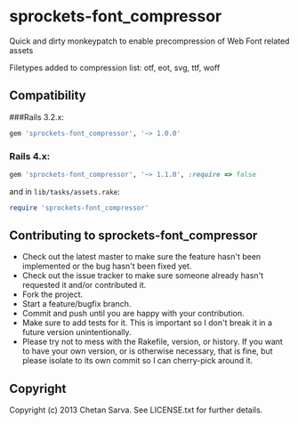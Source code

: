 # sprockets-font_compressor

Quick and dirty monkeypatch to enable precompression of Web Font related assets

Filetypes added to compression list:
  otf, eot, svg, ttf, woff

## Compatibility

###Rails 3.2.x:

```ruby
gem 'sprockets-font_compressor', '~> 1.0.0'
```

### Rails 4.x:

```ruby
gem 'sprockets-font_compressor', '~> 1.1.0', :require => false
```

and in ``lib/tasks/assets.rake``:

```ruby
require 'sprockets-font_compressor'
```


## Contributing to sprockets-font_compressor

* Check out the latest master to make sure the feature hasn't been implemented or the bug hasn't been fixed yet.
* Check out the issue tracker to make sure someone already hasn't requested it and/or contributed it.
* Fork the project.
* Start a feature/bugfix branch.
* Commit and push until you are happy with your contribution.
* Make sure to add tests for it. This is important so I don't break it in a future version unintentionally.
* Please try not to mess with the Rakefile, version, or history. If you want to have your own version, or is otherwise necessary, that is fine, but please isolate to its own commit so I can cherry-pick around it.

## Copyright

Copyright (c) 2013 Chetan Sarva. See LICENSE.txt for
further details.

